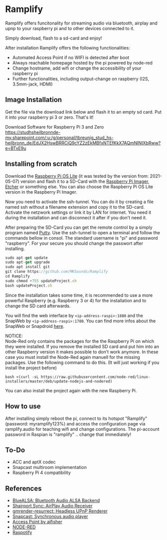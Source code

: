 # Ramplify

Ramplify offers funcitonality for streaming audio via bluetooth, airplay and upnp to your raspberry pi and to other devices connected to it.

Simply download, flash to a sd-card and enjoy!

After installation Ramplify offers the following functionalities:
- Automated Access Point if no WIFI is detected after boot
- Always reachable homepage hosted by the pi powered by node-red
- Change hostname, add wifi or change the accessibility of your raspberry pi
- Further functionalities, including output-change on raspberry (I2S, 3.5mm-jack, HDMI)

## Image Installation

Get the file via the download link below and flash it to an empty sd card. Put it into your raspberry pi 3 or zero. That's it!

Download Software for Raspberry Pi 3 and Zero                                                           
https://studhsheilbronnde-my.sharepoint.com/:u:/g/personal/tbreunig_stud_hs-heilbronn_de/EdJX2HswBRRCjQ9cYZ2zEkMBfxNTEfKkX7AQmNINIXbRww?e=BTxE9u

## Installing from scratch
Download the [Raspberry Pi OS Lite](https://www.raspberrypi.org/software/operating-systems/) (it was tested by the version from: 2021-05-07) version and flash it to a SD-Card with the [Raspberry Pi Imager](https://www.raspberrypi.org/software/), [Etcher](https://www.balena.io/etcher/) or something else. You can also choose the Raspberry Pi OS Lite version in the Raspberry Pi Imager.

Now you need to activate the ssh-tunnel. You can do it by creating a file named ssh without a filename extension and copy it to the SD-card.
Activate the netzwork settings or link it by LAN for internet. You need it during the installation and can disconnect it after if you don't need it.

After preparing the SD-Card you can get the remote control by a simply program named [Putty](https://www.putty.org/). Use the ssh-tunnel to open a terminal and follow the commands bellow in consol. The standard username is "pi" and password "raspberry". For your secure you should change the passwort after installing.

```javascript
sudo apt-get update
sudo apt-get upgrade
sudo apt install git
git clone https://github.com/MKSounds/Ramplify
cd Ramplify
sudo chmod +755 updateProject.sh
bash updateProject.sh
```

Since the installation takes some time, it is recommended to use a more powerful Raspberry (e.g. Raspberry 3 or 4) for the installation and to change the SD card afterwards.

You will find the web interface by ```<ip-address-raspi>:1880``` and the SnapWeb by ```<ip-address-raspi>:1780```. You can find more infos about the SnapWeb or Snapdroid [here](https://github.com/badaix/snapweb).

NOTICE:<br/>
Node-Red only contains the packages for the the Raspberry Pi on which they were installed. If you remove the installed SD card and put him into an other Raspberry version it makes possible to don't work anymore. In these case you must install the Node-Red again manuell for the missing packages. Use the following command to do this. (It will just working if you install the project before)

```bash <(curl -sL https://raw.githubusercontent.com/node-red/linux-installers/master/deb/update-nodejs-and-nodered)```

You can also install the project again with the new Raspberry Pi.

## How to use

After installing simply reboot the pi, connect to its hotspot "Ramplify" (password: myramplify123%) and access the configuration page via ramplify.audio for teaching wifi and change configurations. The pi-account password in Raspian is "ramplify" .. change that immediately!

## To-Do
- ACC and aptX codec
- Snapcast multiroom implementation
- Raspberry Pi 4 compatibility

## References

- [BlueALSA: Bluetooth Audio ALSA Backend](https://github.com/Arkq/bluez-alsa)
- [Shairport Sync: AirPlay Audio Receiver](https://github.com/mikebrady/shairport-sync)
- [gmrender-resurrect: Headless UPnP Renderer](http://github.com/hzeller/gmrender-resurrect)
- [Snapcast: Synchronous audio player](https://github.com/badaix/snapcast)
- [Access Point by ajfisher](https://gist.github.com/ajfisher/a84889e64565d7a74888)
- [NODE-RED](https://nodered.org/)
- [Raspotify](https://hoerli.net/mopidy-snapcast-multi-room-music-setup/)
